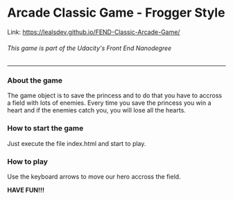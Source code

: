 # Arcade Classic Game - Frogger Style

Link: https://lealsdev.github.io/FEND-Classic-Arcade-Game/

###### This game is part of the Udacity's Front End Nanodegree 
---
### About the game

The game object is to save the princess and to do that you have to accross a field
with lots of enemies.
Every time you save the princess you win a heart and if the enemies catch you, you will
lose all the hearts.

### How to start the game
Just execute the file index.html and start to play.

### How to play
Use the keyboard arrows to move our hero accross the field.

**HAVE FUN!!!**
